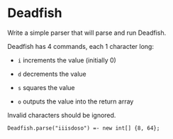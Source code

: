 # Deadfish

Write a simple parser that will parse and run Deadfish.

Deadfish has 4 commands, each 1 character long:

 - ``i`` increments the value (initially 0)

- ``d`` decrements the value

- ``s`` squares the value

- ``o`` outputs the value into the return array

Invalid characters should be ignored.

``Deadfish.parse("iiisdoso") =- new int[] {8, 64};``